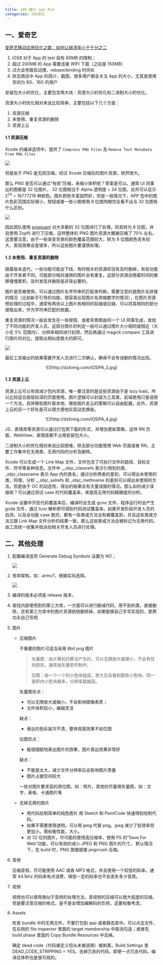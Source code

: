 ```yaml
---
title: iOS 缩小 ipa 大小
categories: iOS优化
---
```



## 一、爱奇艺

[爱奇艺移动应用优化之路：如何让崩溃率小于千分之二](http://www.zijin.net/news/tech/1317802.html)

1. iOS8 对于 App 的 text 段有 60MB 的限制；
2. 超过 200MB 的 App 需要连接 WIFI 下载（之前是 150MB）
3. 过大会导致启动慢，rebase/binding 时间长
4. 除去商店中 App 的简介、截图，很多用户都会关注 App 的大小，尤其是使用空间为 8G、16G 的用户

安装包大小的优化，主要包含两大块：资源大小的优化和二进制大小的优化。

资源大小的优化相对来说比较简单，主要包括以下几个方面：

1. 资源压缩
2. 未使用、重复资源的删除
3. 资源上云

#### 1.1 资源压缩

Xcode 的编译选项中，提供了 `Compress PNG Files` 及 `Remove Text MetaData From PNG Files`

![](http://dzliving.com/iOSiPA_0.jpg)

但是由于 PNG 是无损压缩，经过 Xcode 压缩后的图片资源，依然很大。

那么 PNG 是否可以通过“有损”压缩，来缩小体积呢？答案是可以。通常 UI 同事出的图都是 32 位图片， 32 位图相当于 Alpha 透明度 + 24 位图，总共可以显示 2<sup>24</sup> = 16777216 种颜色。图片颜色丰富固然好，但是一般情况下，APP 包中的图片色彩范围实际很小，按钮或者一些小图使用 8 位图肉眼完全看不出与 32 位图有什么区别。

![](http://dzliving.com/iOSiPA_1.png)

因此团队使用 [pngquant](https://pngquant.org/) 对大多数的 32 位图进行了处理，将其转为 8 位图，并且使用 Zopfli 进行了压缩，这样整体的 PNG 图片资源大概被压缩了 70% 左右。这里要注意，由于一些渐变背景的颜色覆盖范围较大，转为 8 位图颜色丢失较大，表现效果会差很多，所以这些图片要谨慎处理。

#### 1.2 未使用、重复资源的删除

随着版本迭代，一些功能可能会下线，有时相关的资源却没有及时删掉，有些功能由于开发者不同，可能部分相对通用的图片会有重复。这部分资源会随着时间的推移慢慢累积，及时发现并删除是非常必要的。

图片是否被使用，可以通过图片名字符串的匹配来判断。需要注意的是图片名拼接的情况（比如新手引导的功能，很容易出现图片名拼接数字的情况），在图片资源预处理的过程中，通常有两张以上图片有相同的前缀或后缀，可以将其相同的部分提取出来，作为字符串匹配的依据。

重复资源的情况一般会发生在一些按钮、或者背景图由同一个 UI 同事生成，发给了不同功能的开发人员。这部分图片的判定一般可以通过图片大小相同或相近（大小在 5% 范围内）、分辨率相同进行初筛，然后再通过 magick compare 工具进行图片的对比，提取出相似度极大的即可。

![](http://dzliving.com/iOSiPA_2.jpg)

最后工具输出的结果需要开发人员进行二次确认，确保不会有误删的情况出现。

<center>
![](http://dzliving.com/iOSiPA_3.jpg)
</center>

#### 1.3 资源上云

资源上云可以有效减少包内资源，唯一要注意的是这些资源由于是 lazy load，所以比较适合层级较深的页面使用。图片逻辑可以封装为工具类，前端使用只是调用一个方法，具体哪些图片取本地、哪些图片走云的策略可以自由配置。此外，资源上云的另一个好处是可以很方便地实现动态换肤。

<center>
![](http://dzliving.com/iOSiPA_4.jpg)
</center>

JS、表情库等资源可以通过打包预下载的形式，并增加更新策略，这样 RN 页面、WebView、表情库都不占用安装包大小。

二进制大小的优化相对来说比较困难，除去部分功能使用 Web 页面或者 RN，主要工作集中在无用类、无用代码的分析及删除。

Xcode 可以生成一个 Link Map 文件，文件包含了可执行文件的路径、目标文件、符号等各种信息。文件中 \_\_objc\_classrefs 表示引用到的类，\_objc\_classname 表示 App 内的类名，通过分析两者的差别，可以得出未使用的类，同理，分析 \_\_objc\_selrefs 和 \_objc\_methname 的差别可以得出未使用的方法。但是由于 OC 的动态性，得出的结果会有大量误报的情况。那么如何减少误报呢？可以通过测试 case 的代码覆盖率，来提高无用代码精确度的分析。

Xcode 设置中开启代码覆盖率后，编译时会生成 gcno 文件，程序运行时会产生 gcda 文件，通过 lcov 解析即可得到代码测试覆盖率。如果开发阶段开发人员的自测，以及全功能 case 跑完，都有一些类或方法没有被覆盖到，并且这些类或方法又跟 Link Map 文件分析的结果一致，那么这些类或方法会被标记为无用代码，由工具统一收集并指派给相关开发人员进行处理。


## 二、其他处理

1. 配置编译选项 Generate Debug Symbols 设置为 NO；

	![](http://dzliving.com/iOSOptimize_13.png?imageView2/0/w/400)

2. 舍弃架构，如：armv7，根据实际选择。

	![](http://dzliving.com/iOSOptimize_14.png)

3. 编译的版本必须是 release 版本，

4. 查找内部使用到的第三方库，一方面可以进行删减代码，用不到的类，直接删除，还有第三方库中的图片资源统统删除掉，如果能够自己手写实现的，那费功夫自己写吧

5. 图片

	* 压缩图片 

		不重要的图片可适当采用 8bit png 图片

		>矢量图：由计算机的算法产生的，可以无限放大或缩小，不会有任何损失，通常由矢量软件制作。
		>
		>位图：由一个一个的小色块组成，放大后会看到那些小色块，同一面积内小色块越多，分辨率就越高。
		
		矢量图优点：
		
		* 可以无限放大或缩小，不会影响图像素质；
		* 文件体积较小，编辑灵活

		缺点：
		
		* 表达的色彩层次不清，整体观感效果不如位图
		
		
		位图优点：

		* 能很细腻地表达图片的效果，图片表达效果非常好
				
		缺点：
		
		* 不能放太大，减少文件分辨率后会影响图片质量
		* 图片占据空间较大
		
		一些对图片要求高的用位图，如：照片。其他的尽量用矢量图，如：文字、表格、卡通图片等

	* 去掉无用的图片

		* 用代码绘制简单的纯色图片 用 Sketch 和 PaintCode 快速得到绘制代码。
		* 如果不需要使用透明，可以用 jpeg 代替 png。jpeg 减少了些效率但更加小。需权衡性能，大小。
		* 对 32 位的图片，尽可能的使用高压缩率，使用 PS 的“Save For Web”功能，可以有效的减小 JPEG 和 PNG 图片的尺寸。 默认情况下，在 build 时，PNG 图像就被 pngcrush 压缩。

6. 音频

	压缩音频，尽可能使用 AAC 或者 MP3 格式，并且使用一个较低的码率。通常 44.1khz 的码率有点浪费，降低一定的码率也不会丢失多少音质。

7. 视频

	视频也可以使用类似于音频的处理方法，音视频的压缩可以很大程度的压缩，但是要注意压缩的格式，是不是会增加编解码的负担，这要权衡考虑。

8. Assets

	检查 bundle 中的无用文件，不要打包到 app 或者静态库中。可以点击文件，在右侧的 file inspector 里面的 target membership 中取消勾选；或者在 build phase 里面的 Copy Bundle Resources 中去掉。

	确定 dead code（代码被定义但从未被调用）被剥离，Build Settings 里 DEAD\_CODE\_STRIPPING = YES。去掉冗余的代码，即使一点冗余代码，编译后体积也是很可观的。